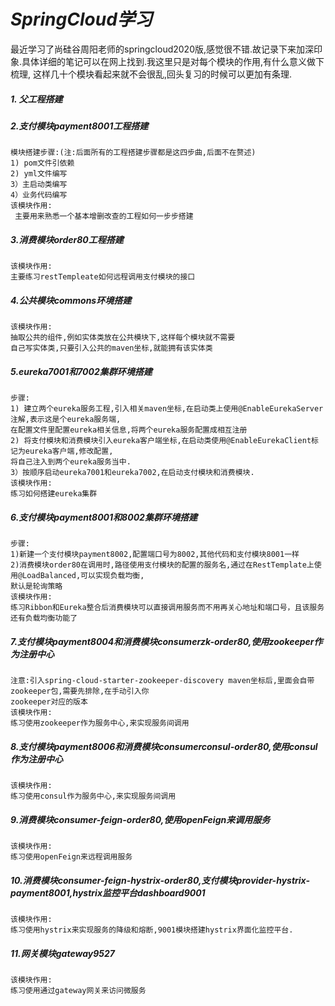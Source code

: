 # ***SpringCloud学习***
最近学习了尚硅谷周阳老师的springcloud2020版,感觉很不错.故记录下来加深印象.具体详细的笔记可以在网上找到.我这里只是对每个模块的作用,有什么意义做下梳理,
这样几十个模块看起来就不会很乱,回头复习的时候可以更加有条理.
##### 1. 父工程搭建
##### 2.支付模块payment8001工程搭建
```text
模块搭建步骤:(注:后面所有的工程搭建步骤都是这四步曲,后面不在赘述)
1) pom文件引依赖   
2) yml文件编写  
3）主启动类编写
4）业务代码编写
该模块作用:
 主要用来熟悉一个基本增删改查的工程如何一步步搭建
```
##### 3.消费模块order80工程搭建
    该模块作用:
    主要练习restTempleate如何远程调用支付模块的接口
##### 4.公共模块commons环境搭建
    该模块作用:
    抽取公共的组件,例如实体类放在公共模块下,这样每个模块就不需要
    自己写实体类,只要引入公共的maven坐标,就能拥有该实体类
##### 5.eureka7001和7002集群环境搭建
```text
步骤:
1) 建立两个eureka服务工程,引入相关maven坐标,在启动类上使用@EnableEurekaServer注解,表示这是个eureka服务端,
在配置文件里配置eureka相关信息,将两个eureka服务配置成相互注册
2) 将支付模块和消费模块引入eureka客户端坐标,在启动类使用@EnableEurekaClient标记为eureka客户端,修改配置,
将自己注入到两个eureka服务当中.
3）按顺序启动eureka7001和eureka7002,在启动支付模块和消费模块.
该模块作用:
练习如何搭建eureka集群
```
##### 6.支付模块payment8001和8002集群环境搭建
```text
步骤:
1)新建一个支付模块payment8002,配置端口号为8002,其他代码和支付模块8001一样
2)消费模块order80在调用时,路径使用支付模块的配置的服务名,通过在RestTemplate上使用@LoadBalanced,可以实现负载均衡,
默认是轮询策略
该模块作用:
练习Ribbon和Eureka整合后消费模块可以直接调用服务而不用再关心地址和端口号，且该服务还有负载均衡功能了
```
##### 7.支付模块payment8004和消费模块consumerzk-order80,使用zookeeper作为注册中心
```text
注意:引入spring-cloud-starter-zookeeper-discovery maven坐标后,里面会自带zookeeper包,需要先排除,在手动引入你
zookeeper对应的版本
该模块作用:
练习使用zookeeper作为服务中心,来实现服务间调用
```
##### 8.支付模块payment8006和消费模块consumerconsul-order80,使用consul作为注册中心
```text
该模块作用:
练习使用consul作为服务中心,来实现服务间调用
```
##### 9.消费模块consumer-feign-order80,使用openFeign来调用服务
```text
该模块作用:
练习使用openFeign来远程调用服务
```
##### 10.消费模块consumer-feign-hystrix-order80,支付模块provider-hystrix-payment8001,hystrix监控平台dashboard9001
```text
该模块作用:
练习使用hystrix来实现服务的降级和熔断,9001模块搭建hystrix界面化监控平台.
```
##### 11.网关模块gateway9527
```text
该模块作用:
练习使用通过gateway网关来访问微服务
```
